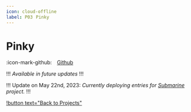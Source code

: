 ```yaml
---
icon: cloud-offline
label: P03⠀Pinky
---
```

# Pinky

:icon-mark-github: ⠀[Github](https://github.com/oddeyemotion/pinky)


!!!
*Available in future updates*
!!!

!!!
Update on May 22nd, 2023: *Currently deploying entries for [Submarine](/projects/P04-submarine.md) project.*
!!!

[!button text="Back to Projects"](/projects.md)